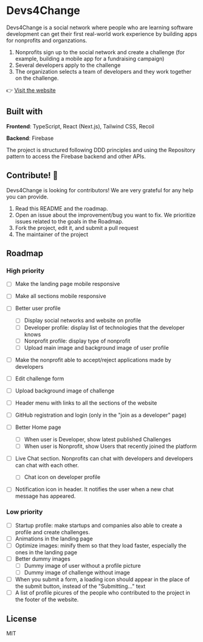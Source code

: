 # Devs4Change

Devs4Change is a social network where people who are learning software development can get their first real-world work experience by building apps for nonprofits and organzations.

1. Nonprofits sign up to the social network and create a challenge (for example, building a mobile app for a fundraising campaign)
2. Several developers apply to the challenge
3. The organization selects a team of developers and they work together on the challenge.

:point_right: [Visit the website](www.devs4change.arnaugomez.com)

## Built with

**Frontend**: TypeScript, React (Next.js), Tailwind CSS, Recoil

**Backend**: Firebase

The project is structured following DDD principles and using the Repository pattern to access the Firebase backend and other APIs.

## Contribute! :pray:

Devs4Change is looking for contributors! We are very grateful for any help you can provide. 

1. Read this README and the roadmap.
2. Open an issue about the improvement/bug you want to fix. We prioritize issues related to the goals in the Roadmap.
3. Fork the project, edit it, and submit a pull request
4. The maintainer of the project 

## Roadmap
### High priority

- [ ] Make the landing page mobile responsive
- [ ] Make all sections mobile responsive
- [ ] Better user profile
  - [ ] Display social networks and website on profile
  - [ ] Developer profile: display list of technologies that the developer knows
  - [ ] Nonprofit profile: display type of nonprofit
  - [ ] Upload main image and background image of user profile
- [ ] Make the nonprofit able to accept/reject applications made by developers
- [ ] Edit challenge form
- [ ] Upload background image of challenge
- [ ] Header menu with links to all the sections of the website
- [ ] GitHub registration and login (only in the "join as a developer" page)
- [ ] Better Home page
  - [ ] When user is Developer, show latest published Challenges
  - [ ] When user is Nonprofit, show Users that recently joined the platform
- [ ] Live Chat section. Nonprofits can chat with developers and developers can chat with each other.
  - [ ] Chat icon on developer profile
- [ ] Notification icon in header. It notifies the user when a new chat message has appeared.


### Low priority
- [ ] Startup profile: make startups and companies also able to create a profile and create challenges.
- [ ] Animations in the landing page
- [ ] Optimize images: minify them so that they load faster, especially the ones in the landing page
- [ ] Better dummy images
  - [ ] Dummy image of user without a profile picture
  - [ ] Dummy image of challenge without image
- [ ] When you submit a form, a loading icon should appear in the place of the submit button, instead of the "Submitting..." text
- [ ] A list of profile picures of the people who contributed to the project in the footer of the website.

## License
MIT

